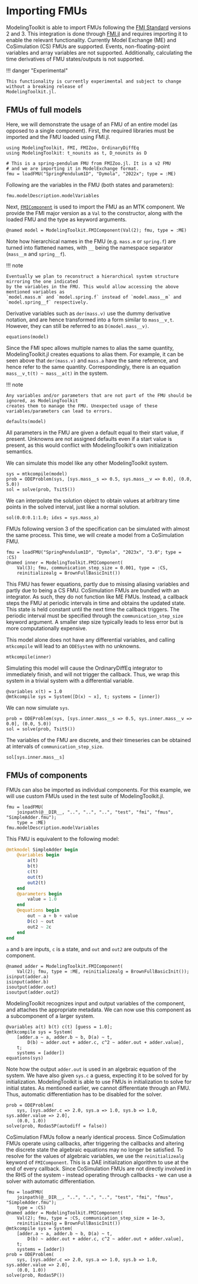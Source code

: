 # Importing FMUs

ModelingToolkit is able to import FMUs following the [FMI Standard](https://fmi-standard.org/) versions 2 and 3.
This integration is done through [FMI.jl](https://github.com/ThummeTo/FMI.jl) and requires importing it to
enable the relevant functionality. Currently Model Exchange (ME) and CoSimulation (CS) FMUs are supported.
Events, non-floating-point variables and array variables are not supported. Additionally, calculating the
time derivatives of FMU states/outputs is not supported.

!!! danger "Experimental"
    
    This functionality is currently experimental and subject to change without a breaking release of
    ModelingToolkit.jl.

## FMUs of full models

Here, we will demonstrate the usage of an FMU of an entire model (as opposed to a single component).
First, the required libraries must be imported and the FMU loaded using FMI.jl.

```@example fmi
using ModelingToolkit, FMI, FMIZoo, OrdinaryDiffEq
using ModelingToolkit: t_nounits as t, D_nounits as D

# This is a spring-pendulum FMU from FMIZoo.jl. It is a v2 FMU
# and we are importing it in ModelExchange format.
fmu = loadFMU("SpringPendulum1D", "Dymola", "2022x"; type = :ME)
```

Following are the variables in the FMU (both states and parameters):

```@example fmi
fmu.modelDescription.modelVariables
```

Next, [`FMIComponent`](@ref) is used to import the FMU as an MTK component. We provide the FMI
major version as a `Val` to the constructor, along with the loaded FMU and the type as keyword
arguments.

```@example fmi
@named model = ModelingToolkit.FMIComponent(Val(2); fmu, type = :ME)
```

Note how hierarchical names in the FMU (e.g. `mass.m` or `spring.f`) are turned into flattened
names, with `__` being the namespace separator (`mass__m` and `spring__f`).

!!! note
    
    Eventually we plan to reconstruct a hierarchical system structure mirroring the one indicated
    by the variables in the FMU. This would allow accessing the above mentioned variables as
    `model.mass.m` and `model.spring.f` instead of `model.mass__m` and `model.spring__f` respectively.

Derivative variables such as `der(mass.v)` use the dummy derivative notation, and are hence transformed
into a form similar to `mass__vˍt`. However, they can still be referred to as `D(model.mass__v)`.

```@example fmi
equations(model)
```

Since the FMI spec allows multiple names to alias the same quantity, ModelingToolkit.jl creates
equations to alias them. For example, it can be seen above that `der(mass.v)` and `mass.a` have the
same reference, and hence refer to the same quantity. Correspondingly, there is an equation
`mass__vˍt(t) ~ mass__a(t)` in the system.

!!! note
    
    Any variables and/or parameters that are not part of the FMU should be ignored, as ModelingToolkit
    creates them to manage the FMU. Unexpected usage of these variables/parameters can lead to errors.

```@example fmi
defaults(model)
```

All parameters in the FMU are given a default equal to their start value, if present. Unknowns are not
assigned defaults even if a start value is present, as this would conflict with ModelingToolkit's own
initialization semantics.

We can simulate this model like any other ModelingToolkit system.

```@repl fmi
sys = mtkcompile(model)
prob = ODEProblem(sys, [sys.mass__s => 0.5, sys.mass__v => 0.0], (0.0, 5.0))
sol = solve(prob, Tsit5())
```

We can interpolate the solution object to obtain values at arbitrary time points in the solved interval,
just like a normal solution.

```@repl fmi
sol(0.0:0.1:1.0; idxs = sys.mass_a)
```

FMUs following version 3 of the specification can be simulated with almost the same process. This time,
we will create a model from a CoSimulation FMU.

```@example fmi
fmu = loadFMU("SpringPendulum1D", "Dymola", "2023x", "3.0"; type = :CS)
@named inner = ModelingToolkit.FMIComponent(
    Val(3); fmu, communication_step_size = 0.001, type = :CS,
    reinitializealg = BrownFullBasicInit())
```

This FMU has fewer equations, partly due to missing aliasing variables and partly due to being a CS FMU.
CoSimulation FMUs are bundled with an integrator. As such, they do not function like ME FMUs. Instead,
a callback steps the FMU at periodic intervals in time and obtains the updated state. This state is held
constant until the next time the callback triggers. The periodic interval must be specified through the
`communication_step_size` keyword argument. A smaller step size typically leads to less error but is
more computationally expensive.

This model alone does not have any differential variables, and calling `mtkcompile` will lead
to an `ODESystem` with no unknowns.

```@example fmi
mtkcompile(inner)
```

Simulating this model will cause the OrdinaryDiffEq integrator to immediately finish, and will not
trigger the callback. Thus, we wrap this system in a trivial system with a differential variable.

```@example fmi
@variables x(t) = 1.0
@mtkcompile sys = System([D(x) ~ x], t; systems = [inner])
```

We can now simulate `sys`.

```@example fmi
prob = ODEProblem(sys, [sys.inner.mass__s => 0.5, sys.inner.mass__v => 0.0], (0.0, 5.0))
sol = solve(prob, Tsit5())
```

The variables of the FMU are discrete, and their timeseries can be obtained at intervals of
`communication_step_size`.

```@example fmi
sol[sys.inner.mass__s]
```

## FMUs of components

FMUs can also be imported as individual components. For this example, we will use custom FMUs used
in the test suite of ModelingToolkit.jl.

```@example fmi
fmu = loadFMU(
    joinpath(@__DIR__, "..", "..", "..", "test", "fmi", "fmus", "SimpleAdder.fmu");
    type = :ME)
fmu.modelDescription.modelVariables
```

This FMU is equivalent to the following model:

```julia
@mtkmodel SimpleAdder begin
    @variables begin
        a(t)
        b(t)
        c(t)
        out(t)
        out2(t)
    end
    @parameters begin
        value = 1.0
    end
    @equations begin
        out ~ a + b + value
        D(c) ~ out
        out2 ~ 2c
    end
end
```

`a` and `b` are inputs, `c` is a state, and `out` and `out2` are outputs of the component.

```@repl fmi
@named adder = ModelingToolkit.FMIComponent(
    Val(2); fmu, type = :ME, reinitializealg = BrownFullBasicInit());
isinput(adder.a)
isinput(adder.b)
isoutput(adder.out)
isoutput(adder.out2)
```

ModelingToolkit recognizes input and output variables of the component, and attaches the appropriate
metadata. We can now use this component as a subcomponent of a larger system.

```@repl fmi
@variables a(t) b(t) c(t) [guess = 1.0];
@mtkcompile sys = System(
    [adder.a ~ a, adder.b ~ b, D(a) ~ t,
        D(b) ~ adder.out + adder.c, c^2 ~ adder.out + adder.value],
    t;
    systems = [adder])
equations(sys)
```

Note how the output `adder.out` is used in an algebraic equation of the system. We have also given
`sys.c` a guess, expecting it to be solved for by initialization. ModelingToolkit is able to use
FMUs in initialization to solve for initial states. As mentioned earlier, we cannot differentiate
through an FMU. Thus, automatic differentiation has to be disabled for the solver.

```@example fmi
prob = ODEProblem(
    sys, [sys.adder.c => 2.0, sys.a => 1.0, sys.b => 1.0, sys.adder.value => 2.0],
    (0.0, 1.0))
solve(prob, Rodas5P(autodiff = false))
```

CoSimulation FMUs follow a nearly identical process. Since CoSimulation FMUs operate using callbacks,
after triggering the callbacks and altering the discrete state the algebraic equations may no longer
be satisfied. To resolve for the values of algebraic variables, we use the `reinitializealg` keyword
of `FMIComponent`. This is a DAE initialization algorithm to use at the end of every callback. Since
CoSimulation FMUs are not directly involved in the RHS of the system - instead operating through
callbacks - we can use a solver with automatic differentiation.

```@example fmi
fmu = loadFMU(
    joinpath(@__DIR__, "..", "..", "..", "test", "fmi", "fmus", "SimpleAdder.fmu");
    type = :CS)
@named adder = ModelingToolkit.FMIComponent(
    Val(2); fmu, type = :CS, communication_step_size = 1e-3,
    reinitializealg = BrownFullBasicInit())
@mtkcompile sys = System(
    [adder.a ~ a, adder.b ~ b, D(a) ~ t,
        D(b) ~ adder.out + adder.c, c^2 ~ adder.out + adder.value],
    t;
    systems = [adder])
prob = ODEProblem(
    sys, [sys.adder.c => 2.0, sys.a => 1.0, sys.b => 1.0, sys.adder.value => 2.0],
    (0.0, 1.0))
solve(prob, Rodas5P())
```
